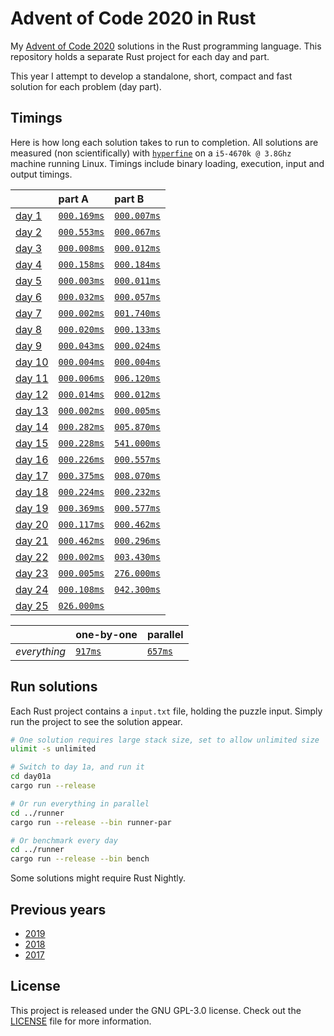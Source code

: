 # Advent of Code 2020 in Rust
My [Advent of Code 2020][aoc-2020] solutions in the Rust programming language.
This repository holds a separate Rust project for each day and part.

This year I attempt to develop a standalone, short, compact and fast solution
for each problem (day part).

## Timings
Here is how long each solution takes to run to completion.
All solutions are measured (non scientifically) with [`hyperfine`][hyperfine] on
a `i5-4670k @ 3.8Ghz` machine running Linux.
Timings include binary loading, execution, input and output timings.

|                                                | part A                              | part B                              |
|:-----------------------------------------------|:------------------------------------|:------------------------------------|
| [day 1](https://adventofcode.com/2020/day/1)   | [`000.169ms`](./day01a/src/main.rs) | [`000.007ms`](./day01b/src/main.rs) |
| [day 2](https://adventofcode.com/2020/day/2)   | [`000.553ms`](./day02a/src/main.rs) | [`000.067ms`](./day02b/src/main.rs) |
| [day 3](https://adventofcode.com/2020/day/3)   | [`000.008ms`](./day03a/src/main.rs) | [`000.012ms`](./day03b/src/main.rs) |
| [day 4](https://adventofcode.com/2020/day/4)   | [`000.158ms`](./day04a/src/main.rs) | [`000.184ms`](./day04b/src/main.rs) |
| [day 5](https://adventofcode.com/2020/day/5)   | [`000.003ms`](./day05a/src/main.rs) | [`000.011ms`](./day05b/src/main.rs) |
| [day 6](https://adventofcode.com/2020/day/6)   | [`000.032ms`](./day06a/src/main.rs) | [`000.057ms`](./day06b/src/main.rs) |
| [day 7](https://adventofcode.com/2020/day/7)   | [`000.002ms`](./day07a/src/main.rs) | [`001.740ms`](./day07b/src/main.rs) |
| [day 8](https://adventofcode.com/2020/day/8)   | [`000.020ms`](./day08a/src/main.rs) | [`000.133ms`](./day08b/src/main.rs) |
| [day 9](https://adventofcode.com/2020/day/9)   | [`000.043ms`](./day09a/src/main.rs) | [`000.024ms`](./day09b/src/main.rs) |
| [day 10](https://adventofcode.com/2020/day/10) | [`000.004ms`](./day10a/src/main.rs) | [`000.004ms`](./day10b/src/main.rs) |
| [day 11](https://adventofcode.com/2020/day/11) | [`000.006ms`](./day11a/src/main.rs) | [`006.120ms`](./day11b/src/main.rs) |
| [day 12](https://adventofcode.com/2020/day/12) | [`000.014ms`](./day12a/src/main.rs) | [`000.012ms`](./day12b/src/main.rs) |
| [day 13](https://adventofcode.com/2020/day/13) | [`000.002ms`](./day13a/src/main.rs) | [`000.005ms`](./day13b/src/main.rs) |
| [day 14](https://adventofcode.com/2020/day/14) | [`000.282ms`](./day14a/src/main.rs) | [`005.870ms`](./day14b/src/main.rs) |
| [day 15](https://adventofcode.com/2020/day/15) | [`000.228ms`](./day15a/src/main.rs) | [`541.000ms`](./day15b/src/main.rs) |
| [day 16](https://adventofcode.com/2020/day/16) | [`000.226ms`](./day16a/src/main.rs) | [`000.557ms`](./day16b/src/main.rs) |
| [day 17](https://adventofcode.com/2020/day/17) | [`000.375ms`](./day17a/src/main.rs) | [`008.070ms`](./day17b/src/main.rs) |
| [day 18](https://adventofcode.com/2020/day/18) | [`000.224ms`](./day18a/src/main.rs) | [`000.232ms`](./day18b/src/main.rs) |
| [day 19](https://adventofcode.com/2020/day/19) | [`000.369ms`](./day19a/src/main.rs) | [`000.577ms`](./day19b/src/main.rs) |
| [day 20](https://adventofcode.com/2020/day/20) | [`000.117ms`](./day20a/src/main.rs) | [`000.462ms`](./day20b/src/main.rs) |
| [day 21](https://adventofcode.com/2020/day/21) | [`000.462ms`](./day21a/src/main.rs) | [`000.296ms`](./day21b/src/main.rs) |
| [day 22](https://adventofcode.com/2020/day/22) | [`000.002ms`](./day22a/src/main.rs) | [`003.430ms`](./day22b/src/main.rs) |
| [day 23](https://adventofcode.com/2020/day/23) | [`000.005ms`](./day23a/src/main.rs) | [`276.000ms`](./day23b/src/main.rs) |
| [day 24](https://adventofcode.com/2020/day/24) | [`000.108ms`](./day24a/src/main.rs) | [`042.300ms`](./day24b/src/main.rs) |
| [day 25](https://adventofcode.com/2020/day/25) | [`026.000ms`](./day25a/src/main.rs) |                                     |

|              | one-by-one                             | parallel                                   |
|:-------------|:---------------------------------------|:-------------------------------------------|
| _everything_ | [`917ms`](./runner/src/bin/runner.rs)  | [`657ms`](./runner/src/bin/runner-par.rs)  |

## Run solutions
Each Rust project contains a `input.txt` file, holding the puzzle input. Simply
run the project to see the solution appear.

```bash
# One solution requires large stack size, set to allow unlimited size
ulimit -s unlimited

# Switch to day 1a, and run it
cd day01a
cargo run --release

# Or run everything in parallel
cd ../runner
cargo run --release --bin runner-par

# Or benchmark every day
cd ../runner
cargo run --release --bin bench
```

Some solutions might require Rust Nightly.

## Previous years
- [2019](https://github.com/timvisee/advent-of-code-2019)
- [2018](https://github.com/timvisee/advent-of-code-2018)
- [2017](https://github.com/timvisee/advent-of-code-2017)

## License
This project is released under the GNU GPL-3.0 license.
Check out the [LICENSE](LICENSE) file for more information.

[aoc-2020]: https://adventofcode.com/2020
[hyperfine]: https://github.com/sharkdp/hyperfine
